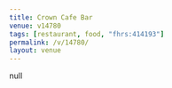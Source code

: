 ```yaml
---
title: Crown Cafe Bar
venue: v14780
tags: [restaurant, food, "fhrs:414193"]
permalink: /v/14780/
layout: venue
---
```

null
